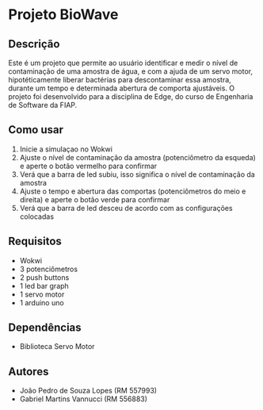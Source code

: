 # Projeto BioWave

## Descrição
Este é um projeto que permite ao usuário identificar e medir o nível de contaminação de uma amostra de água, e com a ajuda de um servo motor, hipotéticamente liberar bactérias para descontaminar essa amostra, durante um tempo e determinada abertura de comporta ajustáveis. O projeto foi desenvolvido para a disciplina de Edge, do curso de Engenharia de Software da FIAP.

## Como usar
1. Inicie a simulaçao no Wokwi
2. Ajuste o nível de contaminação da amostra (potenciômetro da esqueda) e aperte o botão vermelho para confirmar
3. Verá que a barra de led subiu, isso significa o nível de contaminação da amostra
4. Ajuste o tempo e abertura das comportas (potenciômetros do meio e direita) e aperte o botão verde para confirmar
5. Verá que a barra de led desceu de acordo com as configurações colocadas

## Requisitos
- Wokwi
- 3 potenciômetros
- 2 push buttons
- 1 led bar graph
- 1 servo motor
- 1 arduino uno

## Dependências
- Biblioteca Servo Motor

## Autores
- João Pedro de Souza Lopes (RM 557993)
- Gabriel Martins Vannucci (RM 556883)
